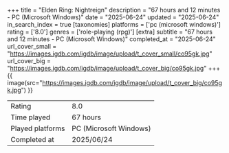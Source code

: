 +++
title = "Elden Ring: Nightreign"
description = "67 hours and 12 minutes - PC (Microsoft Windows)"
date = "2025-06-24"
updated = "2025-06-24"
in_search_index = true
[taxonomies]
platforms = ['pc (microsoft windows)']
rating = ['8.0']
genres = ['role-playing (rpg)']
[extra]
subtitle = "67 hours and 12 minutes - PC (Microsoft Windows)"
completed_at = "2025-06-24"
url_cover_small = "https://images.igdb.com/igdb/image/upload/t_cover_small/co95gk.jpg"
url_cover_big = "https://images.igdb.com/igdb/image/upload/t_cover_big/co95gk.jpg"
+++
{{ image(src="https://images.igdb.com/igdb/image/upload/t_cover_big/co95gk.jpg") }}

|              |            |
| ------------ | ---------- |
| Rating       | 8.0 |
| Time played  | 67 hours |
| Played platforms    | PC (Microsoft Windows) |
| Completed at | 2025/06/24 |

